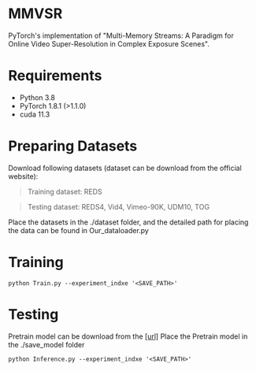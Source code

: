 # MMVSR
PyTorch's implementation of "Multi-Memory Streams: A Paradigm for Online Video Super-Resolution in Complex Exposure Scenes".

# Requirements
+ Python 3.8
+ PyTorch 1.8.1 (>1.1.0)
+ cuda 11.3

# Preparing Datasets
Download following datasets (dataset can be download from the official website):
> Training dataset: REDS

> Testing dataset: REDS4, Vid4, Vimeo-90K, UDM10, TOG

Place the datasets in the ./dataset folder, and the detailed path for placing the data can be found in Our_dataloader.py

# Training

```
python Train.py --experiment_indxe '<SAVE_PATH>'
```

# Testing
Pretrain model can be download from the [[url]](https://drive.google.com/file/d/13bKvOJVaZRL9I-wy8Dv2skjsnF3CI9Fn/view?usp=sharing)
Place the Pretrain model in the ./save_model folder
```
python Inference.py --experiment_indxe '<SAVE_PATH>'
```



